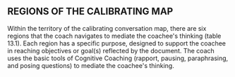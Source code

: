 ## REGIONS OF THE CALIBRATING MAP

Within the territory of the calibrating conversation map, there are six regions that the coach navigates to mediate the coachee's thinking (table 13.1). Each region has a specific purpose, designed to support the coachee in reaching objectives or goal(s) reflected by the document. The coach uses the basic tools of Cognitive Coaching (rapport, pausing, paraphrasing, and posing questions) to mediate the coachee's thinking.